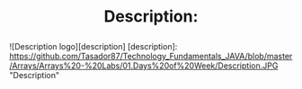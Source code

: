 # <p align="center"> Description: <p>

<a>  ![Description logo][description] <a/>
[description]: https://github.com/Tasador87/Technology_Fundamentals_JAVA/blob/master/Arrays/Arrays%20-%20Labs/01.Days%20of%20Week/Description.JPG "Description"
